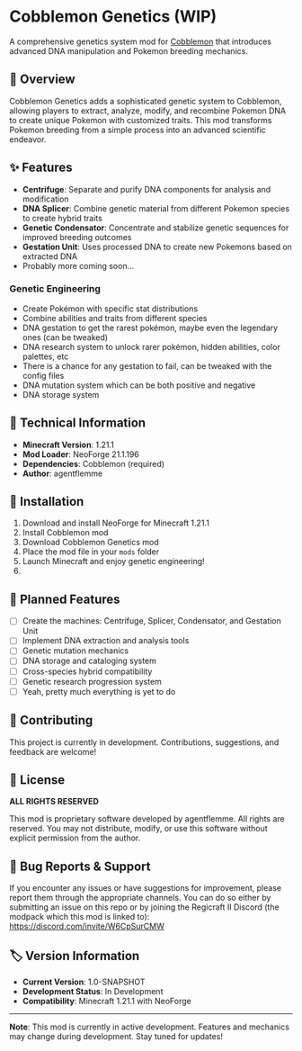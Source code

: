 # Cobblemon Genetics (WIP)

A comprehensive genetics system mod for [Cobblemon](https://cobblemon.com/) that introduces advanced DNA manipulation and Pokemon breeding mechanics.

## 🧬 Overview

Cobblemon Genetics adds a sophisticated genetic system to Cobblemon, allowing players to extract, analyze, modify, and recombine Pokemon DNA to create unique Pokemon with customized traits. This mod transforms Pokemon breeding from a simple process into an advanced scientific endeavor.

## ✨ Features

- **Centrifuge**: Separate and purify DNA components for analysis and modification
- **DNA Splicer**: Combine genetic material from different Pokemon species to create hybrid traits
- **Genetic Condensator**: Concentrate and stabilize genetic sequences for improved breeding outcomes
- **Gestation Unit**: Uses processed DNA to create new Pokemons based on extracted DNA
- Probably more coming soon...

### Genetic Engineering
- Create Pokémon with specific stat distributions
- Combine abilities and traits from different species
- DNA gestation to get the rarest pokémon, maybe even the legendary ones (can be tweaked)
- DNA research system to unlock rarer pokémon, hidden abilities, color palettes, etc
- There is a chance for any gestation to fail, can be tweaked with the config files
- DNA mutation system which can be both positive and negative
- DNA storage system

## 🔧 Technical Information

- **Minecraft Version**: 1.21.1
- **Mod Loader**: NeoForge 21.1.196
- **Dependencies**: Cobblemon (required)
- **Author**: agentflemme

## 🚀 Installation

1. Download and install NeoForge for Minecraft 1.21.1
2. Install Cobblemon mod
3. Download Cobblemon Genetics mod
4. Place the mod file in your `mods` folder
5. Launch Minecraft and enjoy genetic engineering!
6. 
## 🎯 Planned Features

- [ ] Create the machines: Centrifuge, Splicer, Condensator, and Gestation Unit
- [ ] Implement DNA extraction and analysis tools
- [ ] Genetic mutation mechanics
- [ ] DNA storage and cataloging system
- [ ] Cross-species hybrid compatibility
- [ ] Genetic research progression system
- [ ] Yeah, pretty much everything is yet to do

## 🤝 Contributing

This project is currently in development. Contributions, suggestions, and feedback are welcome!

## 📜 License

**ALL RIGHTS RESERVED**

This mod is proprietary software developed by agentflemme. All rights are reserved. You may not distribute, modify, or use this software without explicit permission from the author.

## 🐛 Bug Reports & Support

If you encounter any issues or have suggestions for improvement, please report them through the appropriate channels. You can do so either by submitting an issue on this repo or by joining the Regicraft II Discord (the modpack which this mod is linked to): https://discord.com/invite/W6CpSurCMW 

## 🏷️ Version Information

- **Current Version**: 1.0-SNAPSHOT
- **Development Status**: In Development
- **Compatibility**: Minecraft 1.21.1 with NeoForge

---

**Note**: This mod is currently in active development. Features and mechanics may change during development. Stay tuned for updates!